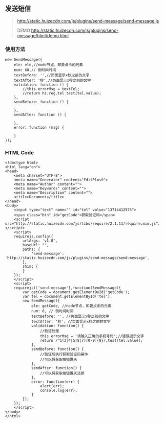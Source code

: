 
发送短信
----------


> http://static.huizecdn.com/js/plugins/send-message/send-message.js
> 
> DEMO http://static.huizecdn.com/js/plugins/send-message/html/demo.html
### 使用方法 

	new SendMessage({
		ele: ele,//node节点，即要点击的元素
		num: 60,// 倒时间时间
		textBefore: '',//页面显示x秒之前的文字
		textAfter: '秒',//页面显示x秒之前的文字
		validation: function () {
			//this.errorMsg = textTel;
			//return hz.reg.tel.test(tel.value);
		},
		sendBefore: function () {
			
		},
		sendAfter: function () {
			
		},
		error: function (msg) {
			
		}
	});

### HTML Code 
	
	<!doctype html>
	<html lang="en">
	<head>
		<meta charset="UTF-8">
		<meta name="Generator" content="EditPlus®">
		<meta name="Author" content="">
		<meta name="Keywords" content="">
		<meta name="Description" content="">
		<title>Document</title>
	</head>
	<body>
		<input type="text" name="" id="tel" value="13714412575">
		<span class="btn" id="getCode">获取验证码</span>
		<script src="http://static.huizecdn.com/js/libs/require/2.1.11/require.min.js"></script>
		<script>
		requirejs.config({
			urlArgs: 'v1.0',
			baseUrl: "",
			paths: {
				'send-message': 'http://static.huizecdn.com/js/plugins/send-message/send-message',
			},
			shim: {
			}
		});
		</script>
		<script>
		requirejs(['send-message'],function(SendMessage){
			var getCode = document.getElementById('getCode');
			var tel = document.getElementById('tel');
			new SendMessage({
				ele: getCode, //node节点，即要点击的元素
				num: 6, // 倒时间时间
				textBefore: '', //页面显示x秒之前的文字
				textAfter: '秒', //页面显示x秒之前的文字
				validation: function() {
					//验证处理
					this.errorMsg = '请输入正确的手机号码';//错误提示文字
					return /^1(3|4|5|8|7)[0-9]{9}/.test(tel.value);
				},
				sendBefore: function() {
					//验证后执行获取验证码操作
					//可以将获取按钮置灰
				},
				sendAfter: function() {
					//可以将获取按钮置灰还原
				},
				error: function(err) {
					alert(err);
					console.log(err);
				}
			});
		});
		</script>
	</body>
	</html>
